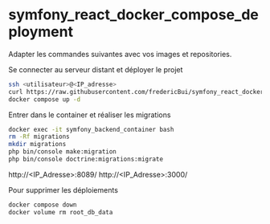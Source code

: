 # symfony_react_docker_compose_deployment

Adapter les commandes suivantes avec vos images et repositories.

Se connecter au serveur distant et déployer le projet
```bash
ssh <utilisateur>@<IP_adresse>
curl https://raw.githubusercontent.com/fredericBui/symfony_react_docker_compose_deployment/refs/heads/main/compose.yaml -o compose.yaml
docker compose up -d
```

Entrer dans le container et réaliser les migrations
```bash
docker exec -it symfony_backend_container bash
rm -Rf migrations
mkdir migrations
php bin/console make:migration
php bin/console doctrine:migrations:migrate
```

http://<IP_Adresse>:8089/
http://<IP_Adresse>:3000/

Pour supprimer les déploiements
```bash
docker compose down
docker volume rm root_db_data
```